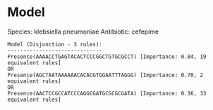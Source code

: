 
# Model

Species: klebsiella pneumoniae
Antibiotic: cefepime

```
Model (Disjunction - 3 rules):
------------------------------
Presence(AAAACCTGAGTACACTCCCGGCTGTGCGCCT) [Importance: 0.84, 19 equivalent rules]
OR
Presence(AGCTAATAAAAAACACACGTGGAATTTAGGG) [Importance: 0.70, 2 equivalent rules]
OR
Presence(AACTCCGCCATCCCAGGCGATGCGCGCGATA) [Importance: 0.36, 33 equivalent rules]

```

